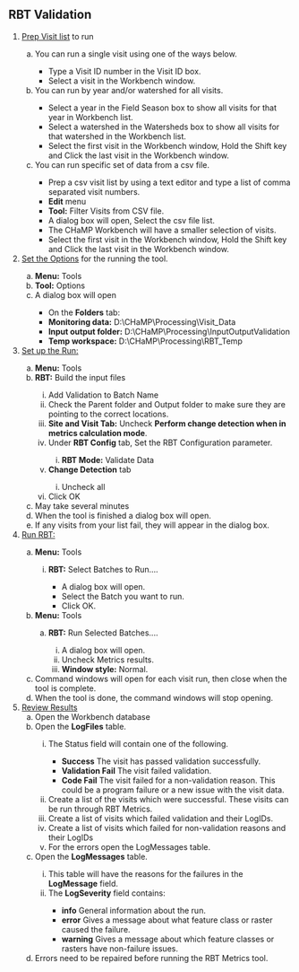 <h2>RBT Validation</h2>
<ol type = "1">
	<li><u>Prep Visit list</u> to run</li>
		<ol type = "a">
			<li>You can run a single visit using one of the ways below.</li>
				<ul>
					<li>Type a Visit ID number in the Visit ID box.</li>
					<li>Select a visit in the Workbench window.</li>
				</ul>
			<li>You can run by year and/or watershed for all visits.</li>
				<ul>
					<li>Select a year in the Field Season box to show all visits for that year in Workbench list.</li>
					<li>Select a watershed in the Watersheds box to show all visits for that watershed in the Workbench list.</li>
					<li>Select the first visit in the Workbench window, Hold the Shift key and Click the last visit in the Workbench window.</li>
				</ul>
			<li>You can run specific set of data from a csv file.</li>
				<ul>
					<li>Prep a csv visit list by using a text editor and type a list of comma separated visit numbers.</li>
					<li><strong>Edit</strong> menu</li>
					<li><strong>Tool:</strong> Filter Visits from CSV file.</li>
					<li>A dialog box will open, Select the csv file list.</li>
					<li>The CHaMP Workbench will have a smaller selection of visits.</li>
					<li>Select the first visit in the Workbench window, Hold the Shift key and Click the last visit in the Workbench window.</li>
				</ul>
		</ol>
	<li><u>Set the Options</u> for the running the tool.</li>
		<ol type = "a">
			<li><strong>Menu:</strong> Tools</li>
			<li><strong>Tool:</strong> Options</li>
			<li>A dialog box will open</li>
				<ul>
					<li>On the <strong>Folders</strong> tab:</li>
					<li><strong>Monitoring data:</strong> D:\CHaMP\Processing\Visit_Data</li>
					<li><strong>Input output folder:</strong> D:\CHaMP\Processing\InputOutputValidation</li>
					<li><strong>Temp workspace:</strong> D:\CHaMP\Processing\RBT_Temp</li>
				</ul>
		</ol>
	<li><u>Set up the Run:</u></li>
		<ol type = "a">
			<li><strong>Menu:</strong> Tools</li>
			<li><strong>RBT:</strong> Build the input files</li>
				<ol type = "i">
					<li>Add Validation to Batch Name</li>
					<li>Check the Parent folder and Output folder to make sure they are pointing to the correct locations.</li>
					<li><strong>Site and Visit Tab:</strong> Uncheck <strong>Perform change detection when in metrics calculation mode</strong>.</li>
					<li>Under <strong>RBT Config</strong> tab, Set the RBT Configuration parameter.</li>
						<ol type = "i">
							<li><strong>RBT Mode:</strong> Validate Data</li>
						</ol>
					<li><strong>Change Detection</strong> tab</li>
						<ol type = "i">
							<li>Uncheck all</li>
						</ol>
					<li>Click OK</li>
				</ol>
			<li>May take several minutes</li>
			<li>When the tool is finished a dialog box will open.</li>
			<li>If any visits from your list fail, they will appear in the dialog box.</li>
		</ol>
	<li><u>Run RBT:</u></li> 
		<ol type = "a">
			<li><strong>Menu:</strong> Tools</li>
				<ol type = "i">
					<li><strong>RBT:</strong> Select Batches to Run....</li>
						<ul>
							<li>A dialog box will open.</li>
							<li>Select the Batch you want to run.</li>
							<li>Click OK.</li>
						</ul>
				</ol>
			<li><strong>Menu:</strong> Tools</li>
				<ol type = "a">
					<li><strong>RBT:</strong> Run Selected Batches....</li>
						<ol type = "i">
							<li>A dialog box will open.</li>
							<li>Uncheck Metrics results.</li>
							<li><strong>Window style:</strong> Normal.</li>
						</ol>
				</ol>
			<li>Command windows will open for each visit run, then close when the tool is complete.</li>
			<li>When the tool is done, the command windows will stop opening.</li>
		</ol>
	<li><u>Review Results</u>
		<ol type = "a">
			<li>Open the Workbench database</li>
			<li>Open the <strong>LogFiles</strong> table.</li>
				<ol type = "i">
					<li>The Status field will contain one of the following.</li>
						<ul>
							<li><strong>Success</strong> The visit has passed validation successfully.</li>
							<li><strong>Validation Fail</strong> The visit failed validation.</li>
							<li><strong>Code Fail</strong> The visit failed for a non-validation reason. This could be a program failure or a new issue with the visit data.</li>
						</ul>
					<li>Create a list of the visits which were successful. These visits can be run through RBT Metrics.</li>
					<li>Create a list of visits which failed validation and their LogIDs.</li>
					<li>Create a list of visits which failed for non-validation reasons and their LogIDs</li>
					<li>For the errors open the LogMessages table.</li>		
				</ol>	
			<li>Open the <strong>LogMessages</strong> table.</li>
				<ol type = "i">
					<li>This table will have the reasons for the failures in the <strong>LogMessage</strong> field.</li>
					<li>The <strong>LogSeverity</strong> field contains:</li>
						<ul>
							<li><strong>info</strong> General information about the run.</li>
							<li><strong>error</strong> Gives a message about what feature class or raster caused the failure.</li>
							<li><strong>warning</strong> Gives a message about which feature classes or rasters have non-failure issues.</li>
						</ul>
				</ol>
			<li>Errors need to be repaired before running the RBT Metrics tool.</li>
		</ol>
</ol>
